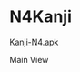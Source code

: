 # N4Kanji
[Kanji-N4.apk](https://drive.google.com/file/d/1wAc_nKDLUJVXbkQzNO8VmpPK-z6TysfF/view?usp=sharing)

Main View
